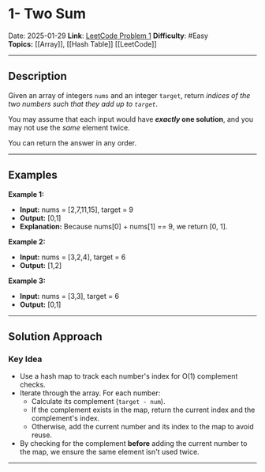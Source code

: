# 1- Two Sum
Date: 2025-01-29
**Link**: [LeetCode Problem 1](https://leetcode.com/problems/two-sum/description/) 
**Difficulty**: #Easy  
**Topics:** [[Array]], [[Hash Table]]
[[LeetCode]]

---
## Description

Given an array of integers `nums` and an integer `target`, return _indices of the two numbers such that they add up to `target`_.

You may assume that each input would have **_exactly_ one solution**, and you may not use the _same_ element twice.

You can return the answer in any order.

---
## Examples

**Example 1:**
- **Input:** nums = [2,7,11,15], target = 9
- **Output:** [0,1]
- **Explanation:** Because nums[0] + nums[1] == 9, we return [0, 1].

**Example 2:**
- **Input:** nums = [3,2,4], target = 6
- **Output:** [1,2]

**Example 3:**
- **Input:** nums = [3,3], target = 6
- **Output:** [0,1]

---
## Solution Approach

### Key Idea
- Use a hash map to track each number's index for O(1) complement checks.
- Iterate through the array. For each number:
    - Calculate its complement (`target - num`).
    - If the complement exists in the map, return the current index and the complement's index.
    - Otherwise, add the current number and its index to the map to avoid reuse.
- By checking for the complement **before** adding the current number to the map, we ensure the same element isn't used twice.
---